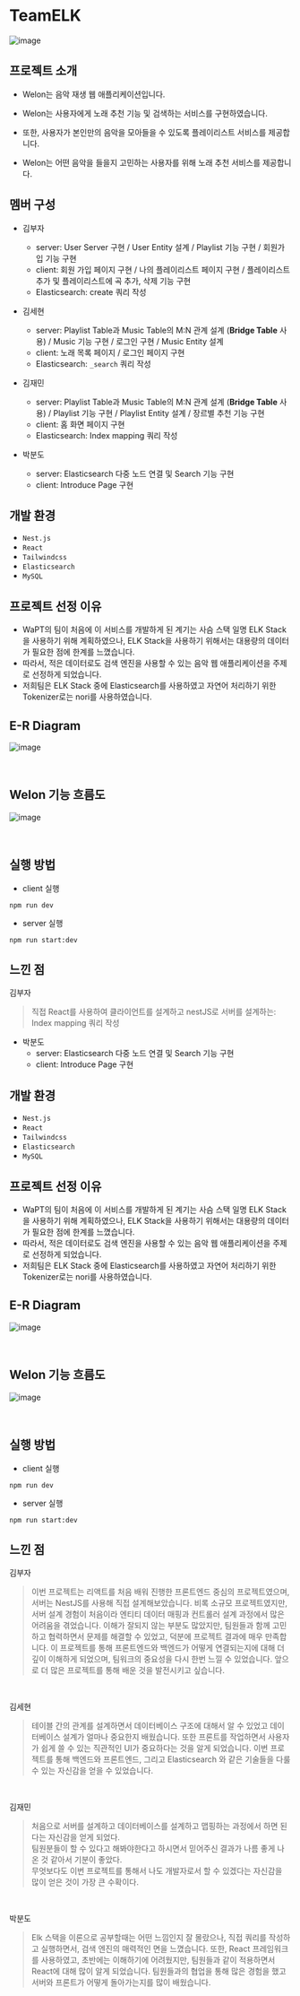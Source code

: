 # TeamELK

![image](https://github.com/encore-full-stack-5/TeamELK/assets/92596263/ae2b983d-11b0-452f-92d6-0c2b33a9840a)


## 프로젝트 소개

- Welon는 음악 재생 웹 애플리케이션입니다.

- Welon는 사용자에게 노래 추천 기능 및 검색하는 서비스를 구현하였습니다.

- 또한, 사용자가 본인만의 음악을 모아들을 수 있도록 플레이리스트 서비스를 제공합니다.

- Welon는 어떤 음악을 들을지 고민하는 사용자를 위해 노래 추천 서비스를 제공합니다.

## 멤버 구성

- 김부자
  - server: User Server 구현 / User Entity 설계 / Playlist 기능 구현 / 회원가입 기능 구현
  - client: 회원 가입 페이지 구현 / 나의 플레이리스트 페이지 구현 / 플레이리스트 추가 및 플레이리스트에 곡 추가, 삭제 기능 구현
  - Elasticsearch: create 쿼리 작성
  
- 김세현
  - server: Playlist Table과 Music Table의 M:N 관계 설계 (**Bridge Table** 사용) / Music 기능 구현 / 로그인 구현 / Music Entity 설계
  - client: 노래 목록 페이지 / 로그인 페이지 구현
  - Elasticsearch: `_search` 쿼리 작성
  
- 김재민
  - server: Playlist Table과 Music Table의 M:N 관계 설계 (**Bridge Table** 사용) / Playlist 기능 구현 / Playlist Entity 설계 / 장르별 추천 기능 구현
  - client: 홈 화면 페이지 구현
  - Elasticsearch: Index mapping 쿼리 작성
 
- 박분도
  - server: Elasticsearch 다중 노드 연결 및 Search 기능 구현
  - client: Introduce Page 구현

## 개발 환경
- `Nest.js`
- `React`
- `Tailwindcss`
- `Elasticsearch`
- `MySQL`

## 프로젝트 선정 이유
- WaPT의 팀이 처음에 이 서비스를 개발하게 된 계기는 사슴 스택 일명 ELK Stack을 사용하기 위해 계획하였으나, ELK Stack을 사용하기 위해서는 대용량의 데이터가 필요한 점에 한계를 느꼈습니다.
- 따라서, 적은 데이터로도 검색 엔진을 사용할 수 있는 음악 웹 애플리케이션을 주제로 선정하게 되었습니다.
- 저희팀은 ELK Stack 중에 Elasticsearch를 사용하였고 자연어 처리하기 위한 Tokenizer로는 nori를 사용하였습니다.

## E-R Diagram
![image](https://github.com/encore-full-stack-5/TeamELK/assets/92596263/2d184308-fe2c-4493-8fc7-b870abaa2a3a)

</br>

## Welon 기능 흐름도
![image](https://github.com/encore-full-stack-5/TeamELK/assets/92596263/5610b54f-8c6f-4aa4-8d7a-7d91179fff8e)

</br>

## 실행 방법
- client 실행
```
npm run dev
```

- server 실행
```
npm run start:dev
```

## 느낀 점

김부자
> 직접 React를 사용하여 클라이언트를 설계하고 nestJS로 서버를 설계하는: Index mapping 쿼리 작성
 
- 박분도
  - server: Elasticsearch 다중 노드 연결 및 Search 기능 구현
  - client: Introduce Page 구현

## 개발 환경
- `Nest.js`
- `React`
- `Tailwindcss`
- `Elasticsearch`
- `MySQL`

## 프로젝트 선정 이유
- WaPT의 팀이 처음에 이 서비스를 개발하게 된 계기는 사슴 스택 일명 ELK Stack을 사용하기 위해 계획하였으나, ELK Stack을 사용하기 위해서는 대용량의 데이터가 필요한 점에 한계를 느꼈습니다.
- 따라서, 적은 데이터로도 검색 엔진을 사용할 수 있는 음악 웹 애플리케이션을 주제로 선정하게 되었습니다.
- 저희팀은 ELK Stack 중에 Elasticsearch를 사용하였고 자연어 처리하기 위한 Tokenizer로는 nori를 사용하였습니다.

## E-R Diagram
![image](https://github.com/encore-full-stack-5/TeamELK/assets/92596263/2d184308-fe2c-4493-8fc7-b870abaa2a3a)

</br>

## Welon 기능 흐름도
![image](https://github.com/encore-full-stack-5/TeamELK/assets/92596263/5610b54f-8c6f-4aa4-8d7a-7d91179fff8e)

</br>

## 실행 방법
- client 실행
```
npm run dev
```

- server 실행
```
npm run start:dev
```

## 느낀 점

김부자
> 이번 프로젝트는 리액트를 처음 배워 진행한 프론트엔드 중심의 프로젝트였으며, 서버는 NestJS를 사용해 직접 설계해보았습니다. 비록 소규모 프로젝트였지만, 서버 설계 경험이 처음이라 엔티티 데이터 매핑과 컨트롤러 설계 과정에서 많은 어려움을 겪었습니다. 이해가 잘되지 않는 부분도 많았지만, 팀원들과 함께 고민하고 협력하면서 문제를 해결할 수 있었고, 덕분에 프로젝트 결과에 매우 만족합니다. 이 프로젝트를 통해 프론트엔드와 백엔드가 어떻게 연결되는지에 대해 더 깊이 이해하게 되었으며, 팀워크의 중요성을 다시 한번 느낄 수 있었습니다. 앞으로 더 많은 프로젝트를 통해 배운 것을 발전시키고 싶습니다.

</br>

김세현
> 테이블 간의 관계를 설계하면서 데이터베이스 구조에 대해서 알 수 있었고 데이터베이스 설계가 얼마나 중요한지 배웠습니다. 또한 프론트를 작업하면서 사용자가 쉽게 쓸 수 있는 직관적인 UI가 중요하다는 것을 알게 되었습니다. 이번 프로젝트를 통해 백엔드와 프론트엔드, 그리고 Elasticsearch 와 같은 기술들을 다룰 수 있는 자신감을 얻을 수 있었습니다.

</br>

김재민
> 처음으로 서버를 설계하고 데이터베이스를 설계하고 맵핑하는 과정에서 하면 된다는 자신감을 얻게 되었다.</br>팀원분들이 할 수 있다고 해봐야한다고 하시면서 믿어주신 결과가 나름 좋게 나온 것 같아서 기분이 좋았다.</br>무엇보다도 이번 프로젝트를 통해서 나도 개발자로서 할 수 있겠다는 자신감을 많이 얻은 것이 가장 큰 수확이다.

</br>

박분도
> Elk 스택을 이론으로 공부할때는 어떤 느낌인지 잘 몰랐으나, 직접 쿼리를 작성하고 실행하면서, 검색 엔진의 매력적인 면을 느꼈습니다. 또한, React 프레임워크를 사용하였고, 초반에는 이해하기에 어려웠지만, 팀원들과 같이 적용하면서 React에 대해 많이 알게 되었습니다. 팀원들과의 협업을 통해 많은 경험을 했고 서버와 프론트가 어떻게 돌아가는지를 많이 배웠습니다.

